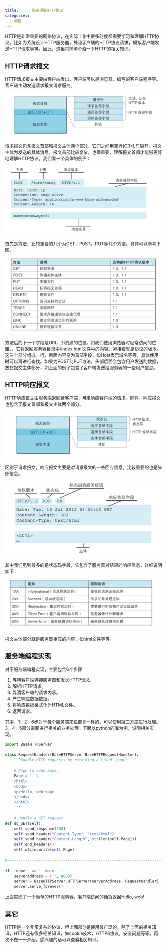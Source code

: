 ```yaml
---
title:      快速理解HTTP协议
categories:
  - 编程
---
```


HTTP是非常重要的网络协议，在实际工作中很多时候都需要学习和理解HTTP协议。比如为系统设计HTTP服务器，处理客户端的HTTP协议请求，模拟客户端发送HTTP请求等等。因此，这里将简单介绍一下HTTP的相关知识。

## HTTP请求报文

HTTP请求报文主要由客户端发出，客户端可以是浏览器，编写的客户端程序等。客户端主动发送请求报文请求服务。

![request](/images/HTTP/1.png)

请求报文包含报文首部和报文主体两个部分，它们之间用空行(CR+LF)隔开。报文主体为发送的具体消息，报文首部比较复杂，也很重要，理解报文首部才能够更好地理解HTTP协议。我们看一个具体的例子：

![request-example](/images/HTTP/2.png)

首先是方法，比较重要的几个为GET，POST，PUT等几个方法。具体可以参考下图。

![command](/images/HTTP/3.png)

方法后的下一个字段是URI，即资源的位置，如我们使用浏览器时经常访问的位置、，它将返回服务器目录中/index.html文件中的内容。紧接着就是协议的版本。这三个部分组成一行，后面内容变为首部字段，如Host表示域名等等，具体使用时可以再进行查找。如果为POST何PUT方法，头部后面会包含用户发送的数据，放在报文主体部分，如上面的例子包含了客户端发送给服务器的一些用户信息。

## HTTP响应报文

HTTP响应报文由服务端返回给客户端，用来响应客户端的请求。同样，响应报文也包含了报文首部和报文主体两个部分。

![response](/images/HTTP/4.png)

区别于请求报文，响应报文主要是对请求报文的一些回应信息。比较重要的也是头部信息。

![response-example](/images/HTTP/5.png)

其中我们见到最多的是状态码字段，它包含了服务器对结果的响应信息，详细说明如下：

![statuscode](/images/HTTP/6.png)

报文主体部分就是服务器相应的内容，如html文件等等。

## 服务端编程实现

对于服务端编程实现，主要包含6个步骤：

1. 等待客户端连接服务器和发送HTTP请求。
2. 解析HTTP请求。
3. 弄清客户端的请求内容。
4. 产生响应数据数据。
5. 将响应数据格式化为HTML文件。
6. 返回请求。

其中，1，2，6步对于每个服务端来说都是一样的，可以使用第三方库进行处理。3，4，5部分需要进行相关的业务处理。下面以python的库为例，说明相关实现。

```python
import BaseHTTPServer

class RequestHandler(BaseHTTPServer.BaseHTTPRequestHandler):
    '''Handle HTTP requests by returning a fixed 'page'.'''

    # Page to send back.
    Page = '''\
    <html>
    <body>
    <p>Hello, web!</p>
    </body>
    </html>
    '''

    # Handle a GET request.
def do_GET(self):
    self.send_response(200)
    self.send_header("Content-Type", "text/html")
    self.send_header("Content-Length", str(len(self.Page)))
    self.end_headers()
    self.wfile.write(self.Page)

#----------------------------------------------------------------------

if __name__ == '__main__':
    serverAddress = ('', 8080)
    server = BaseHTTPServer.HTTPServer(serverAddress, RequestHandler)
    server.serve_forever()
```

上面实现了一个简单的HTTP服务器，客户端访问的话将返回Hello, web!

## 其它

HTTP是一个非常复杂的协议，但上面部分是使用最广泛的。除了上面的相关知识，HTTP还有很多相关知识，如cookie技术，HTTPS协议，安全问题等等。再次不做一一介绍，感兴趣的话可以查看相关知识。